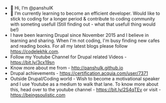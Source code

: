 - 👋 Hi, I’m @panshulK
- 🌱 I’m currently learning to become an efficient developer. Would like to stick to coding for a longer period & contribute to coding community with someting usefull (Still finding out - what that usefull thing would be!)
- I have been learning Drupal since November 2015 and I believe in learning and sharing. When I'm not coding, I'm busy finding new cafes and reading books. For all my latest blogs please follow https://codelekhk.com.
- Follow my Youtube Channel for Drupal related Videos - https://bit.ly/3cx19sn
- Know more about me from - http://panshulk.github.io
- Drupal achievements - https://certification.acquia.com/user/7371
- Outside Drupal/Coding world - Wish to become a motivational speaker and I use Youtube as a medium to walk that lane. To know more about this, head over to the youtube channel - https://bit.ly/2S4qTEv or visit - https://beingsoulistic.com

<!---
panshulK/panshulK is a ✨ special ✨ repository because its `README.md` (this file) appears on your GitHub profile.
You can click the Preview link to take a look at your changes.
--->
